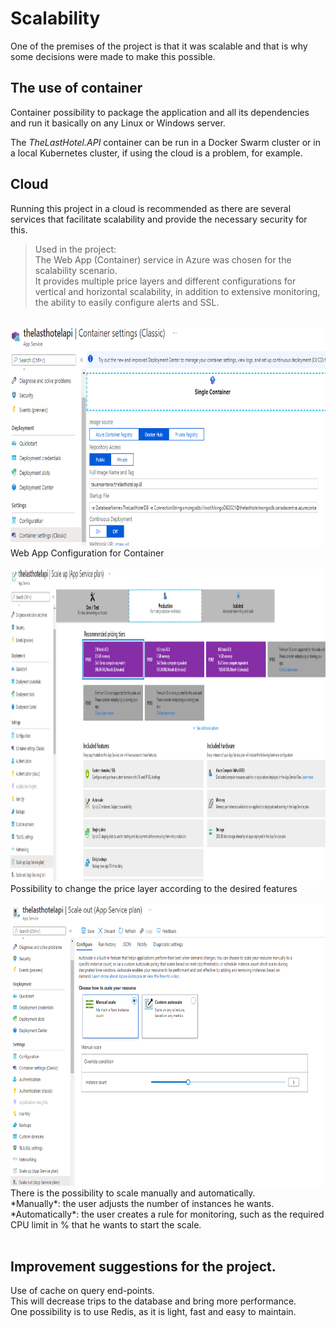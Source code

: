 # Scalability

One of the premises of the project is that it was scalable and that is why some decisions were made to make this possible.

## The use of container
Container possibility to package the application and all its dependencies and run it basically on any Linux or Windows server. <br>

The *TheLastHotel.API* container can be run in a Docker Swarm cluster or in a local Kubernetes cluster, if using the cloud is a problem, for example. <br>

## Cloud
Running this project in a cloud is recommended as there are several services that facilitate scalability and provide the necessary security for this.

> Used in the project:<br>
> The Web App (Container) service in Azure was chosen for the scalability scenario. <br>
> It provides multiple price layers and different configurations for vertical and horizontal scalability, in addition to extensive monitoring, the ability to easily configure alerts and SSL.

<br>
<img src="../Images/../Doc/Images/webapi_1.png" alt="Web App Configuration" width="650" height="350"/><br />
Web App Configuration for Container
<br>
<br>
<img src="../Images/../Doc/Images/webapi_2.png" alt="Web App Configuration" width="1000" height="500"/><br />
Possibility to change the price layer according to the desired features
<br>
<br>
<img src="../Images/../Doc/Images/webapi_scale.png" alt="Web App Configuration" width="1000" height="450"/><br />
There is the possibility to scale manually and automatically. <br>
*Manually*: the user adjusts the number of instances he wants.
*Automatically*: the user creates a rule for monitoring, such as the required CPU limit in % that he wants to start the scale. 
<br>
<br>

## **Improvement suggestions for the project.**
Use of cache on query end-points. <Br>
This will decrease trips to the database and bring more performance.<br>
One possibility is to use Redis, as it is light, fast and easy to maintain. 